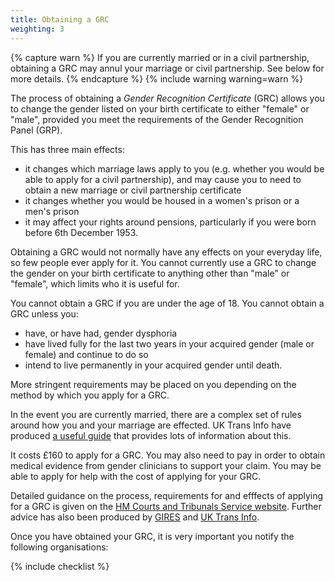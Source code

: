 ```yaml
---
title: Obtaining a GRC
weighting: 3
---
```


{% capture warn %}
If you are currently married or in a civil partnership, obtaining a GRC may annul your marriage or civil partnership. See below for more details.
{% endcapture %}
{% include warning warning=warn %}

The process of obtaining a *Gender Recognition Certificate* (GRC) allows you to change the gender listed on your birth certificate to either "female" or "male", provided you meet the requirements of the Gender Recognition Panel (GRP).

This has three main effects:

- it changes which marriage laws apply to you (e.g. whether you would be able to apply for a civil partnership), and may cause you to need to obtain a new marriage or civil partnership certificate
- it changes whether you would be housed in a women's prison or a men's prison
- it may affect your rights around pensions, particularly if you were born before 6th December 1953. 

Obtaining a GRC would not normally have any effects on your everyday life, so few people ever apply for it. You cannot currently use a GRC to change the gender on your birth certificate to anything other than "male" or "female", which limits who it is useful for.

You cannot obtain a GRC if you are under the age of 18. You cannot obtain a GRC unless you:

- have, or have had, gender dysphoria
- have lived fully for the last two years in your acquired gender (male or female) and continue to do so
- intend to live permanently in your acquired gender until death.

More stringent requirements may be placed on you depending on the method by which you apply for a GRC.

In the event you are currently married, there are a complex set of rules around how you and your marriage are effected. UK Trans Info have produced [a useful guide](http://uktrans.info/graguide.pdf) that provides lots of information about this.

It costs £160 to apply for a GRC. You may also need to pay in order to obtain medical evidence from gender clinicians to support your claim. You may be able to apply for help with the cost of applying for your GRC.

Detailed guidance on the process, requirements for and efffects of applying for a GRC is given on the [HM Courts and Tribunals Service website](https://formfinder.hmctsformfinder.justice.gov.uk/t455-eng-2016.04.01.pdf). Further advice has also been produced by [GIRES](https://www.gires.org.uk/law-archive/obtaining-your-gender-recognition-certificate) and [UK Trans Info](http://uktrans.info/graguide.pdf).

Once you have obtained your GRC, it is very important you notify the following organisations:

{% include checklist %}